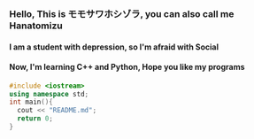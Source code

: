 ### Hello, This is __**モモサワホシゾラ**__, you can also call me __**Hanatomizu**__
  
  
#### I am a student with **depression**, so I'm afraid with **Social**

#### Now, I'm learning C++ and Python, Hope you like my programs

```c++
#include <iostream>
using namespace std;
int main(){
  cout << "README.md";
  return 0;
}
```
